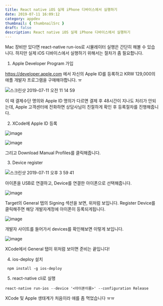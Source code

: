 ```yaml
---
title: React native iOS 실제 iPhone 디바이스에서 실행하기
date: 2019-07-11 16:09:12
category: appdev
thumbnail: { thumbnailSrc }
draft: false
description: React native iOS 실제 iPhone 디바이스에서 실행하기
---
```


Mac 장비만 있다면 react-native run-ios로 시뮬레이터 실행은 간단히 해볼 수 있습니다. 하지만 실제 iOS 디바이스에서 실행하기 위해서는 절차가 좀 필요합니다.

1. Apple Developer Program 가입

https://developer.apple.com 에서 자신의 Apple ID를 등록하고 KRW 129,000의 애플 개발자 프로그램을 구매해야합니다. ㅠ

![스크린샷 2019-07-11 오전 11 14 59](https://user-images.githubusercontent.com/19284878/61028246-313d6b80-a3f3-11e9-93cb-3099493931a0.png)

이 때 결제수단 명의와 Apple ID 명의가 다르면 결제 후 48시간이 지나도 처리가 안되는데, Apple 고객센터에 전화하면 상담사님이 친절하게 확인 후 등록절차를 진행해줍니다.

2.  XCode에 Apple ID 등록

![image](https://user-images.githubusercontent.com/19284878/61028342-6e096280-a3f3-11e9-8ad0-b4c2e0da1341.png)

![image](https://user-images.githubusercontent.com/19284878/61028466-b6288500-a3f3-11e9-8617-63a13d99c344.png)

그리고 Download Manual Profiles를 클릭해줍니다.

3. Device register

![스크린샷 2019-07-11 오후 3 59 41](https://user-images.githubusercontent.com/19284878/61028940-ecb2cf80-a3f4-11e9-9223-426b17deaab0.png)

아이폰을 USB로 연결하고, Device를 연결한 아이폰으로 선택해줍니다.

![image](https://user-images.githubusercontent.com/19284878/61028911-d60c7880-a3f4-11e9-8b81-1e8423c42c6a.png)

Target의 General 탭의 Signing 섹션을 보면, 위처럼 보입니다. Register Device를 클릭해주면 해당 개발자계정에 아이폰이 등록되게됩니다.

![image](https://user-images.githubusercontent.com/19284878/61029133-4ca97600-a3f5-11e9-8ebd-56817ad9dcf0.png)

개발자 사이트를 들어가서 devices를 확인해보면 이렇게 보입니다.

![image](https://user-images.githubusercontent.com/19284878/61029309-bc1f6580-a3f5-11e9-843e-23c3b7535a1c.png)

XCode에서 General 탭이 위처럼 보이면 준비는 끝입니다!

4. ios-deploy 설치

```  npm install -g ios-deploy ```

5. react-native cli로 실행

```react-native run-ios --device '<아이폰이름>' --configuration Release```

XCode 및 Apple 생태계가 처음이라 애를 좀 먹었습니다 ㅠㅠ